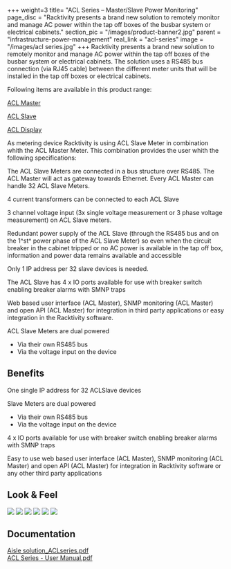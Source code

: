 +++
weight=3
title= "ACL Series – Master/Slave Power Monitoring"
page_disc = "Racktivity presents a brand new solution to remotely monitor and manage AC power within the tap off boxes of the busbar system or electrical cabinets."
section_pic = "/images/product-banner2.jpg"
parent = "infrastructure-power-management"
real_link = "acl-series"
image = "/images/acl series.jpg"
+++
Racktivity presents a brand new solution to remotely monitor and manage AC power within the tap off boxes of the busbar system or electrical cabinets. The solution uses a RS485 bus connection (via RJ45 cable) between the different meter units that will be installed in the tap off boxes or electrical cabinets.

Following items are available in this product range:

[ACL Master](/products/infrastructure-power-management/acl-master "ACL Master")

[ACL Slave](/products/infrastructure-power-management/acl-slave "ACL Slave")

[ACL Display](/products/infrastructure-power-management/acld-display "ACLD")



As metering device Racktivity is using ACL Slave Meter in combination whith the ACL Master Meter. This combination provides the user whith the following specifications:

The ACL Slave Meters are connected in a bus structure over RS485. The ACL Master will act as gateway towards Ethernet. Every ACL Master can handle 32 ACL Slave Meters.

4 current transformers can be connected to each ACL Slave

3 channel voltage input (3x single voltage measurement or 3 phase voltage measurement) on ACL Slave meters.

Redundant power supply of the ACL Slave (through the RS485 bus and on the 1^st^ power phase of the ACL Slave Meter) so even when the circuit breaker in the cabinet tripped or no AC power is available in the tap off box, information and power data remains available and accessible

Only 1 IP address per 32 slave devices is needed.

The ACL Slave has 4 x IO ports available for use with breaker switch enabling breaker alarms with SMNP traps

Web based user interface (ACL Master), SNMP monitoring (ACL Master) and open API (ACL Master) for integration in third party applications or easy integration in the Racktivity software.

ACL Slave Meters are dual powered

-   Via their own RS485 bus
-   Via the voltage input on the device

Benefits
--------

One single IP address for 32 ACLSlave devices

Slave Meters are dual powered

-   Via their own RS485 bus
-   Via the voltage input on the device

4 x IO ports available for use with breaker switch enabling breaker alarms with SMNP traps

Easy to use web based user interface (ACL Master), SNMP monitoring (ACL Master) and open API (ACL Master) for integration in Racktivity software or any other third party applications

Look & Feel
-----------

<a href="/images/ACL%20series.jpg" class="fancybox link">![](/images/ACL%20series.jpg)</a>
<a href="/images/IMG_9162.jpg" class="fancybox link">![](/images/IMG_9162.jpg)</a>
<a href="/images/IMG_9181_0.jpg" class="fancybox link">![](/images/IMG_9181_0.jpg)</a>
<a href="/images/IMG_9173.jpg" class="fancybox link">![](/images/IMG_9173.jpg)</a>
<a href="/images/IMG_6756.JPG" class="fancybox link">![](/images/IMG_6756.JPG)</a>
<a href="/images/IMG_6750.JPG" class="fancybox link">![](/images/IMG_6750.JPG)</a>

Documentation
-------------

[Aisle solution\_ACLseries.pdf](/pdf/Aisle%20solution_ACLseries.pdf)      
[ACL Series - User Manual.pdf](/pdf/ACL%20Series%20-%20User%20Manual_6.pdf)    
